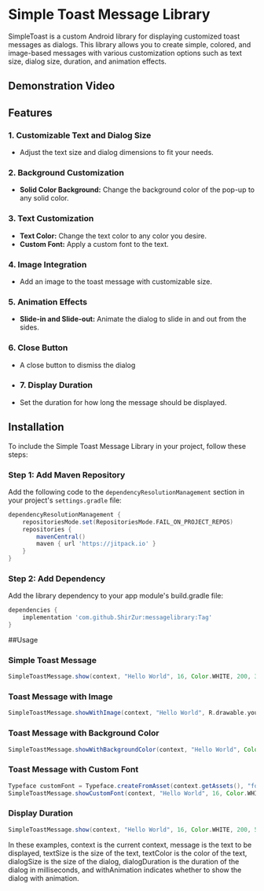 # Simple Toast Message Library
SimpleToast is a custom Android library for displaying customized toast messages as dialogs. This library allows you to create simple, colored, and image-based messages with various customization options such as text size, dialog size, duration, and animation effects.

## Demonstration Video


## Features
### 1. Customizable Text and Dialog Size
- Adjust the text size and dialog dimensions to fit your needs.

### 2. Background Customization
- **Solid Color Background:** Change the background color of the pop-up to any solid color.

### 3. Text Customization
- **Text Color:** Change the text color to any color you desire.
- **Custom Font:** Apply a custom font to the text.

### 4. Image Integration
- Add an image to the toast message with customizable size.

### 5. Animation Effects
- **Slide-in and Slide-out:** Animate the dialog to slide in and out from the sides.

### 6. Close Button
- A close button to dismiss the dialog

- ### 7. Display Duration
- Set the duration for how long the message should be displayed.


## Installation

To include the Simple Toast Message Library in your project, follow these steps:

### Step 1: Add Maven Repository

Add the following code to the `dependencyResolutionManagement` section in your project's `settings.gradle` file:

```groovy
dependencyResolutionManagement {
    repositoriesMode.set(RepositoriesMode.FAIL_ON_PROJECT_REPOS)
    repositories {
        mavenCentral()
        maven { url 'https://jitpack.io' }
    }
}
```
### Step 2: Add Dependency

Add the library dependency to your app module's build.gradle file:

```groovy
dependencies {
    implementation 'com.github.ShirZur:messagelibrary:Tag'
}
```

##Usage
### Simple Toast Message
```groovy
SimpleToastMessage.show(context, "Hello World", 16, Color.WHITE, 200, 3000, true);
```

### Toast Message with Image
```groovy
SimpleToastMessage.showWithImage(context, "Hello World", R.drawable.your_image, 16, 48, Color.WHITE, 200, 3000, true);
```
### Toast Message with Background Color
```groovy
SimpleToastMessage.showWithBackgroundColor(context, "Hello World", Color.RED, 16, Color.WHITE, 200, 3000, true);
```
### Toast Message with Custom Font
```groovy
Typeface customFont = Typeface.createFromAsset(context.getAssets(), "fonts/custom_font.ttf");
SimpleToastMessage.showCustomFont(context, "Hello World", 16, Color.WHITE, customFont, 200, 3000, true);

```

### Display Duration
```groovy
SimpleToastMessage.show(context, "Hello World", 16, Color.WHITE, 200, 5000, true); // 5000 milliseconds = 5 seconds


```

In these examples, context is the current context, message is the text to be displayed,
textSize is the size of the text, textColor is the color of the text, dialogSize is the size of the dialog, dialogDuration is the duration of the dialog in milliseconds, 
and withAnimation indicates whether to show the dialog with animation.
